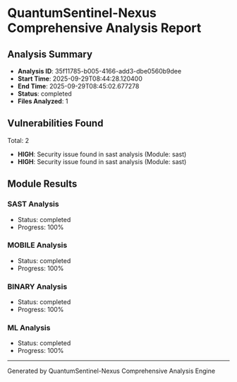 # QuantumSentinel-Nexus Comprehensive Analysis Report

## Analysis Summary
- **Analysis ID**: 35f11785-b005-4166-add3-dbe0560b9dee
- **Start Time**: 2025-09-29T08:44:28.120400
- **End Time**: 2025-09-29T08:45:02.677278
- **Status**: completed
- **Files Analyzed**: 1

## Vulnerabilities Found
Total: 2

- **HIGH**: Security issue found in sast analysis (Module: sast)
- **HIGH**: Security issue found in sast analysis (Module: sast)

## Module Results

### SAST Analysis
- Status: completed
- Progress: 100%

### MOBILE Analysis
- Status: completed
- Progress: 100%

### BINARY Analysis
- Status: completed
- Progress: 100%

### ML Analysis
- Status: completed
- Progress: 100%


---
Generated by QuantumSentinel-Nexus Comprehensive Analysis Engine

